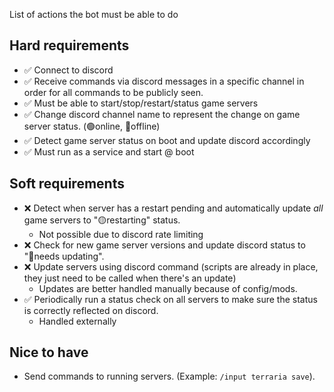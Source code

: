 List of actions the bot must be able to do

## Hard requirements

- ✅ Connect to discord
- ✅ Receive commands via discord messages in a specific channel in order for all commands to be publicly seen.
- ✅ Must be able to start/stop/restart/status game servers
- ✅ Change discord channel name to represent the change on game server status. (🟢online, 🔴offline)
- ✅ Detect game server status on boot and update discord accordingly
- ✅ Must run as a service and start @ boot

## Soft requirements

- ❌ Detect when server has a restart pending and automatically update _all_ game servers to "🟡restarting" status.
  - Not possible due to discord rate limiting
- ❌ Check for new game server versions and update discord status to "🔵needs updating".
- ❌ Update servers using discord command (scripts are already in place, they just need to be called when there's an update)
  - Updates are better handled manually because of config/mods.
- ✅ Periodically run a status check on all servers to make sure the status is correctly reflected on discord.
  - Handled externally

## Nice to have

- Send commands to running servers. (Example: `/input terraria save`).
